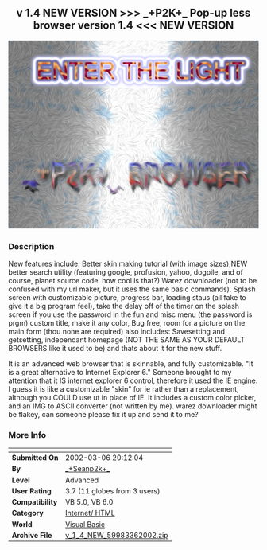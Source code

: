 ﻿<div align="center">

## v 1\.4 NEW VERSION \>\>\> \_\+P2K\+\_ Pop\-up less browser version 1\.4 \<\<\< NEW VERSION

<img src="PIC2002362032582287.jpg">
</div>

### Description

New features include: Better skin making tutorial (with image sizes),NEW better search utility (featuring google, profusion, yahoo, dogpile, and of course, planet source code. how cool is that?) Warez downloader (not to be confused with my url maker, but it uses the same basic commands). Splash screen with customizable picture, progress bar, loading staus (all fake to give it a big program feel), take the delay off of the timer on the splash screen if you use the password in the fun and misc menu (the password is prgm) custom title, make it any color, Bug free, room for a picture on the main form (thou none are required) also includes: Savesetting and getsetting, independant homepage (NOT THE SAME AS YOUR DEFAULT BROWSERS like it used to be) and thats about it for the new stuff.

It is an advanced web browser that is skinnable, and fully customizable. "It is a great alternative to Internet Explorer 6." Someone brought to my attention that it IS internet explorer 6 control, therefore it used the IE engine. I guess it is like a customizable "skin" for ie rather than a replacement, although you COULD use ut in place of IE. It includes a custom color picker, and an IMG to ASCII converter (not written by me). warez downloader might be flakey, can someone please fix it up and send it to me?
 
### More Info
 


<span>             |<span>
---                |---
**Submitted On**   |2002-03-06 20:12:04
**By**             |[\_\+Seanp2k\+\_](https://github.com/Planet-Source-Code/PSCIndex/blob/master/ByAuthor/seanp2k.md)
**Level**          |Advanced
**User Rating**    |3.7 (11 globes from 3 users)
**Compatibility**  |VB 5\.0, VB 6\.0
**Category**       |[Internet/ HTML](https://github.com/Planet-Source-Code/PSCIndex/blob/master/ByCategory/internet-html__1-34.md)
**World**          |[Visual Basic](https://github.com/Planet-Source-Code/PSCIndex/blob/master/ByWorld/visual-basic.md)
**Archive File**   |[v\_1\_4\_NEW\_59983362002\.zip](https://github.com/Planet-Source-Code/seanp2k-v-1-4-new-version-p2k-pop-up-less-browser-version-1-4-new-version__1-32418/archive/master.zip)








